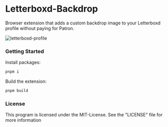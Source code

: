 # Letterboxd-Backdrop
Browser extension that adds a custom backdrop image to your Letterboxd profile without paying for Patron.

![letterboxd-profile](src/files/letterboxd-profile.png)

###  Getting Started

Install packages:

```bash
pnpm i 
```

Build the extension:

```bash
pnpm build
```

### License

This program is licensed under the MIT-License. See the "LICENSE" file for more information